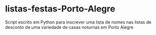 # listas-festas-Porto-Alegre
Script escrito em Python para inscrever uma lista de nomes nas listas de desconto de uma variedade de casas noturnas em Porto Alegre
